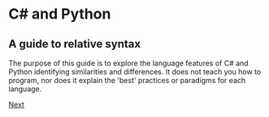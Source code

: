 # C# and Python

## A guide to relative syntax

The purpose of this guide is to explore the language features of C# and Python identifying similarities and differences. It does not teach you how to program, nor does it explain the 'best' practices or paradigms for each language.

[Next](BigDifferences.md)
